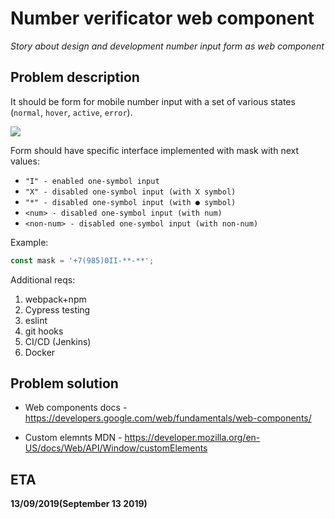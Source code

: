 # Number verificator web component
*Story about design and development number input form as web component*

## Problem description

It should be form for mobile number input with a set of various states (`normal`, `hover`, `active`, `error`). 

![](http://prntscr.com/p5nhgr)

Form should have specific interface implemented with mask with next values:

  * `"I" - enabled one-symbol input`
  * `"X" - disabled one-symbol input (with X symbol)`
  * `"*" - disabled one-symbol input (with ● symbol)`
  * `<num> - disabled one-symbol input (with num)`
  * `<non-num> - disabled one-symbol input (with non-num)`	

Example: 
```js
const mask = '+7(985)0II-**-**';
```

Additional reqs:
1. webpack+npm
2. Cypress testing
3. eslint
4. git hooks
5. CI/CD (Jenkins)
6. Docker

## Problem solution

  * Web components docs - https://developers.google.com/web/fundamentals/web-components/

  * Custom elemnts MDN - https://developer.mozilla.org/en-US/docs/Web/API/Window/customElements

## ETA

**13/09/2019(September 13 2019)**
